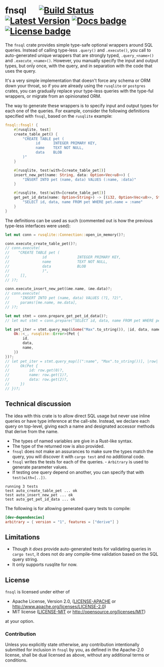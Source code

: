 # fnsql &emsp; [![Build Status]][actions] [![Latest Version]][crates.io] [![Docs badge]][Docs link] [![License badge]][License link]

[Build Status]: https://github.com/da-x/fnsql/actions/workflows/test.yml/badge.svg
[actions]: https://github.com/da-x/fnsql/actions
[Latest Version]: https://img.shields.io/crates/v/fnsql.svg
[crates.io]: https://crates.io/crates/fnsql
[License badge]: https://img.shields.io/badge/license-MIT%2FApache--2.0-blue.svg
[License link]: https://travis-ci.org/da-x/fnsql
[Docs badge]: https://docs.rs/fnsql/badge.svg
[Docs link]: https://docs.rs/fnsql

The `fnsql` crate provides simple type-safe optional wrappers around SQL
queries. Instead of calling type-less `.query()` and `.execute()`, you call to
auto-generated unique wrappers that are strongly typed, `.query_<name>()` and
`.execute_<name>()`. However, you manually specify the input and output types,
but only once, with the query, and in separation with the code that uses the
query.

It's a very simple implementation that doesn't force any schema or ORM down
your throat, so if you are already using the `rusqlite` or `postgres` crates,
you can gradually replace your type-less queries with the type-ful wrappers,
or migrate from an opinionated ORM.

The way to generate these wrappers is to specify input and output types for
each one of the queries. For example, consider the following definitions
specified with `fnsql`, based on the `rusqlite` example:

```rust
fnsql::fnsql! {
    #[rusqlite, test]
    create_table_pet() {
        "CREATE TABLE pet (
              id      INTEGER PRIMARY KEY,
              name    TEXT NOT NULL,
              data    BLOB
        )"
    }

    #[rusqlite, test(with=[create_table_pet])]
    insert_new_pet(name: String, data: Option<Vec<u8>>) {
        "INSERT INTO pet (name, data) VALUES (:name, :data)"
    }

    #[rusqlite, test(with=[create_table_pet])]
    get_pet_id_data(name: Option<String>) -> [(i32, Option<Vec<u8>>, String)] {
        "SELECT id, data, name FROM pet WHERE pet.name = :name"
    }
}
```

The definitions can be used as such (commented out is how the previous
type-less interfaces were used):

```rust ignore
let mut conn = rusqlite::Connection::open_in_memory()?;

conn.execute_create_table_pet()?;
// conn.execute(
//    "CREATE TABLE pet (
//               id              INTEGER PRIMARY KEY,
//               name            TEXT NOT NULL,
//               data            BLOB
//               )",
//     [],
// )?;

conn.execute_insert_new_pet(&me.name, &me.data)?;
// conn.execute(
//     "INSERT INTO pet (name, data) VALUES (?1, ?2)",
//     params![me.name, me.data],
// )?;

let mut stmt = conn.prepare_get_pet_id_data()?;
// let mut stmt = conn.prepare("SELECT id, data, name FROM pet WHERE pet.name = :name")?;

let pet_iter = stmt.query_map(&Some("Max".to_string()), |id, data, name| {
    Ok::<_, rusqlite::Error>(Pet {
        id,
        data,
        name,
    })
})?;
// let pet_iter = stmt.query_map([(":name", "Max".to_string())], |row| {
//     Ok(Pet {
//         id: row.get(0)?,
//         name: row.get(1)?,
//         data: row.get(2)?,
//     })
// })?;
```

## Technical discussion

The idea with this crate is to allow direct SQL usage but never use inline
queries or have type inference at the call-site. Instead, we declare each query
on top-level, giving each a name and designated accessor methods that derive
from the name.

- The types of named variables are give in a Rust-like syntax.
- The type of the returned row is also provided.
- `fnsql` does not make an assurances to make sure the types match the query,
  you will discover it with `cargo test` and no additional code.
- `fnsql` writes the tests for each of the queries.  - `Arbitrary` is used to
  generate parameter values.
- If testing one query depend on another, you can specify that with `test(with=[..])`.

```text
running 3 tests
test auto_create_table_pet ... ok
test auto_insert_new_pet ... ok
test auto_get_pet_id_data ... ok
```

The following is for allowing generated query tests to compile:

```toml
[dev-dependencies]
arbitrary = { version = "1", features = ["derive"] }
```

## Limitations

 * Though it <i>does</i> provide auto-generated tests for validating queries in `cargo test`,
   it does not do any compile-time validation based on the SQL query string.
 * It only supports rusqlite for now.

## License

`fnsql` is licensed under either of

 * Apache License, Version 2.0, ([LICENSE-APACHE](LICENSE-APACHE) or
   http://www.apache.org/licenses/LICENSE-2.0)
 * MIT license ([LICENSE-MIT](LICENSE-MIT) or
   http://opensource.org/licenses/MIT)

at your option.


### Contribution

Unless you explicitly state otherwise, any contribution intentionally submitted
for inclusion in `fnsql` by you, as defined in the Apache-2.0 license,
shall be dual licensed as above, without any additional terms or conditions.
